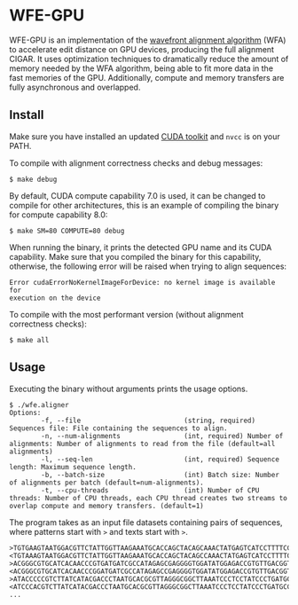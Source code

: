 # WFE-GPU

WFE-GPU is an implementation of the [wavefront alignment algorithm](https://github.com/smarco/WFA)
(WFA) to accelerate edit distance on GPU devices, producing the full alignment
CIGAR. It uses optimization techniques to dramatically reduce the amount of
memory needed by the WFA algorithm, being able to fit more data in the fast
memories of the GPU. Additionally, compute and memory transfers are fully
asynchronous and overlapped.

## Install

Make sure you have installed an updated [CUDA toolkit](https://developer.nvidia.com/cuda-downloads)
and `nvcc` is on your PATH.

To compile with alignment correctness checks and debug messages:
```
$ make debug
```

By default, CUDA compute capability 7.0 is used, it can be changed to compile
for other architectures, this is an example of compiling the binary for compute
capability 8.0:

```
$ make SM=80 COMPUTE=80 debug
```

When running the binary, it prints the detected GPU name and its CUDA capability.
Make sure that you compiled the binary for this capability, otherwise, the
following error will be raised when trying to align sequences:

```
Error cudaErrorNoKernelImageForDevice: no kernel image is available for
execution on the device
```

To compile with the most performant version (without alignment correctness
checks):
```
$ make all
```

## Usage 

Executing the binary without arguments prints the usage options.

```
$ ./wfe.aligner
Options:
        -f, --file                          (string, required) Sequences file: File containing the sequences to align.
        -n, --num-alignments                (int, required) Number of alignments: Number of alignments to read from the file (default=all alignments)
        -l, --seq-len                       (int, required) Sequence length: Maximum sequence length.
        -b, --batch-size                    (int) Batch size: Number of alignments per batch (default=num-alignments).
        -t, --cpu-threads                   (int) Number of CPU threads: Number of CPU threads, each CPU thread creates two streams to overlap compute and memory transfers. (default=1)
```

The program takes as an input file datasets containing pairs of sequences, where
patterns start with `>` and texts start with `>`.

```
>TGTGAAGTAATGGACGTTCTATTGGTTAAGAAATGCACCAGCTACAGCAAACTATGAGTCATCCTTTTCCATGTTAAGCCTGGTTCCTAAACACTTCGTGAAGGACGAAACTTATGCACGCGTCTGCCCAACAGAAATCCTTCGTAACCG
<TGTAAAGTAATGGACGTTCTATTGGTTAAGAAATGCACCAGCTACAGCCAAACTATGAGTCATCCTTTTCCATGTTAAGCCTGGTTCCTAAACACTTCGTGAAGGACGAAACTTATGCACGCGTCTGCCCAACAGAAATCCTTCGTAACCG
>ACGGGCGTGCATCACAACCCGTGATGATCGCCATAGAGCGAGGGGTGGATATGGAGACCGTGTTGACGGTCTCACATATATTTGGTCTAGCACCTTCCGACATGACTTCGTCCTAATCTTACTCGTCAAAACAAAACAATGACAAGATAA
<ACGGGCGTGCATCACAACCCGGATGATCGCCATAGAGCCGAGGGGTGGATATGGAGACCGTGTTGACGGTCTCACATATATTTGGTCTAGCACCTTCCGACATGACTTCGATCCTAATCTTACTCGTCAAAACAAAACAATGACAAGATAA
>ATACCCCCGTCTTATCATACGACCCTAATGCACGCGTTAGGGCGGCTTAAATCCCTCCTATCCCTGATGCCATTTGATGATGAAACTCGTGGCTAAGAAACGCCCAACTGGTCGTCTTTGTCCACCCTGGAAACGCGGGCACCCTCTTAG
<ATCCCACGTCTTATCATACGACCCTAATGCACGCGTTAGGGCGGCTTAAATCCCTCCTATCCCTGATGCCATTTGATGTGAAACTCGTGGCTAAGAAACGCCCAACTGGTCGTCTTTGTCCACCCTGGAAACGCGGGCACCCTCTTAG
...
```
